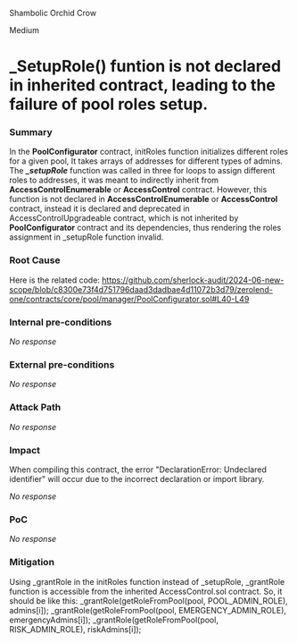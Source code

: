 Shambolic Orchid Crow

Medium

# _SetupRole() funtion is not declared in inherited contract, leading to the failure of pool roles setup.

### Summary

In the **PoolConfigurator** contract, initRoles function initializes different roles for a given pool, It takes arrays of addresses for different types of admins. The _**__setupRole_**_ function was called in three for loops to assign different roles to addresses, it was meant to indirectly inherit from **AccessControlEnumerable** or **AccessControl** contract. However, this function is not declared in  **AccessControlEnumerable** or **AccessControl** contract, instead it is declared and deprecated in AccessControlUpgradeable contract, which is not inherited by **PoolConfigurator** contract and its dependencies, thus rendering the roles assignment in _setupRole function invalid.




### Root Cause

Here is the related code:
https://github.com/sherlock-audit/2024-06-new-scope/blob/c8300e73f4d751796daad3dadbae4d11072b3d79/zerolend-one/contracts/core/pool/manager/PoolConfigurator.sol#L40-L49


### Internal pre-conditions

_No response_

### External pre-conditions

_No response_

### Attack Path

_No response_

### Impact

When compiling this contract, the error "DeclarationError: Undeclared identifier" will occur due to the incorrect declaration or import  library.

_No response_

### PoC

_No response_

### Mitigation

Using _grantRole in the initRoles function instead of _setupRole, _grantRole function is accessible from the inherited AccessControl.sol contract.  So, it should be like this: 
          _grantRole(getRoleFromPool(pool, POOL_ADMIN_ROLE), admins[i]);
          _grantRole(getRoleFromPool(pool, EMERGENCY_ADMIN_ROLE), emergencyAdmins[i]);
          _grantRole(getRoleFromPool(pool, RISK_ADMIN_ROLE), riskAdmins[i]);